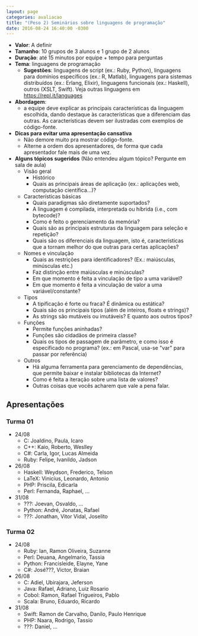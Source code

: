 ```yaml
---
layout: page
categories: avaliacao
title: "(Peso 2) Seminários sobre linguagens de programação"
date: 2016-08-24 16:40:00 -0300
---
```


- **Valor**: A definir
- **Tamanho**: 10 grupos de 3 alunos e 1 grupo de 2 alunos
- **Duração**: até 15 minutos por equipe + tempo para perguntas
- **Tema**: linguagens de programação
    + **Sugestões**: linguagens de script (ex.: Ruby, Python), linguagens para domínios específicos (ex.: R, Matlab), linguagens para sistemas distribuídos (ex.: Erlang, Elixir), linguagens funcionais (ex.: Haskell), outros (XSLT, Swift). Veja outras linguagens em <https://repl.it/languages>
- **Abordagem**:
    - a equipe deve explicar as principais características da linguagem escolhida, dando destaque às características que a diferenciam das outras. As características devem ser ilustradas com exemplos de código-fonte.
- **Dicas para evitar uma apresentação cansativa**
    - Não demore muito pra mostrar código-fonte.
    - Alterne a ordem dos apresentadores, de forma que cada apresentador fale mais de uma vez.
- **Alguns tópicos sugeridos** (Não entendeu algum tópico? Pergunte em sala de aula)
    + Visão geral
        + Histórico
        + Quais as principais áreas de aplicação (ex.: aplicações web, computação científica...)?
    + Características básicas
        + Quais paradigmas são diretamente suportados?
        + A linguagem é compilada, interpretada ou híbrida (i.e., com bytecode)?
        + Como é feito o gerenciamento da memória?
        + Quais são as principais estruturas da linguagem para seleção e repetição?
        + Quais são os diferenciais da linguagem, isto é, características que a tornam melhor do que outras para certas aplicações?
    + Nomes e vinculação
        + Quais as restrições para identificadores? (Ex.: maiúsculas, minúsculas etc.)
        + Faz distinção entre maiúsculas e minúsculas?
        + Em que momento é feita a vinculação de tipo a uma variável?
        + Em que momento é feita a vinculação de valor a uma variável/constante?
    + Tipos
        + A tipificação é forte ou fraca? É dinâmica ou estática?
        + Quais são os principais tipos (além de inteiros, floats e strings)?
        + As strings são mutáveis ou imutáveis? E quanto aos outros tipos?
    + Funções
        + Permite funções aninhadas?
        + Funções são cidadãos de primeira classe?
        + Quais os tipos de passagem de parâmetro, e como isso é especificado no programa? (ex.: em Pascal, usa-se "var" para passar por referência)
    + Outros
        + Há alguma ferramenta para gerenciamento de dependências, que permite baixar e instalar bibliotecas da Internet?
        + Como é feita a iteração sobre uma lista de valores?
        + Outras coisas que vocês acharem que vale a pena falar.

## Apresentações


### Turma 01

- 24/08
    + C: Joaldino, Paula, Icaro
    + C++: Kaio, Roberto, Weslley
    + C#: Carla, Igor, Lucas Almeida
    + Ruby: Felipe, Ivanildo, Jadson
- 26/08
    + Haskell: Weydson, Frederico, Telson
    + LaTeX: Vinicius, Leonardo, Antonio
    + PHP: Priscila, Edicarla
    + Perl: Fernanda, Raphael, ...
- 31/08
    + ???: Joevan, Osvaldo, ...
    + Python: André, Jonatas, Rafael
    + ???: Jonathan, Vitor Vidal, Joselito

### Turma 02

- 24/08
    + Ruby: Ian, Ramon Oliveira, Suzanne
    + Perl: Deuana, Angelmario, Tassia
    + Python: Francisleide, Elayne, Yane
    + C#: José???, Victor, Braian
- 26/08
    + C: Adiel, Ubirajara, Jeferson
    + Java: Rafael, Adriano, Luiz Rosario
    + Cobol: Ramon, Rafael Trigueiros, Pablo
    + Scala: Bruno, Eduardo, Ricardo
- 31/08
    + Swift: Ramon de Carvalho, Danilo, Paulo Henrique
    + PHP: Naara, Rodrigo, Tassio
    + ???: Daniel, ...
